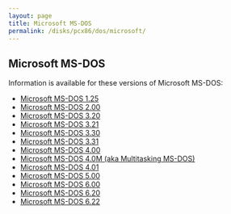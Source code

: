 ```yaml
---
layout: page
title: Microsoft MS-DOS
permalink: /disks/pcx86/dos/microsoft/
---
```


Microsoft MS-DOS
---

Information is available for these versions of Microsoft MS-DOS:

* [Microsoft MS-DOS 1.25](/disks/pcx86/dos/microsoft/1.25/)
* [Microsoft MS-DOS 2.00](/disks/pcx86/dos/microsoft/2.00/)
* [Microsoft MS-DOS 3.20](/disks/pcx86/dos/microsoft/3.20/)
* [Microsoft MS-DOS 3.21](/disks/pcx86/dos/microsoft/3.21/)
* [Microsoft MS-DOS 3.30](/disks/pcx86/dos/microsoft/3.30/)
* [Microsoft MS-DOS 3.31](/disks/pcx86/dos/microsoft/3.31/)
* [Microsoft MS-DOS 4.00](/disks/pcx86/dos/microsoft/4.00/)
* [Microsoft MS-DOS 4.0M (aka Multitasking MS-DOS)](/disks/pcx86/dos/microsoft/4.0M/)
* [Microsoft MS-DOS 4.01](/disks/pcx86/dos/microsoft/4.01/)
* [Microsoft MS-DOS 5.00](/disks/pcx86/dos/microsoft/5.00/)
* [Microsoft MS-DOS 6.00](/disks/pcx86/dos/microsoft/6.00/)
* [Microsoft MS-DOS 6.20](/disks/pcx86/dos/microsoft/6.20/)
* [Microsoft MS-DOS 6.22](/disks/pcx86/dos/microsoft/6.22/)
